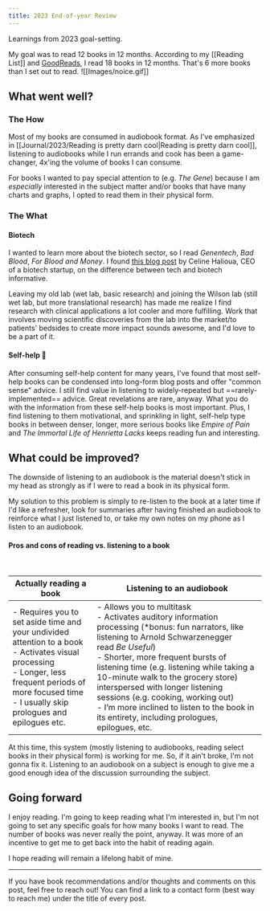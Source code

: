 ```yaml
---
title: 2023 End-of-year Review
---
```

Learnings from 2023 goal-setting.

My goal was to read 12 books in 12 months. According to my [[Reading List]] and [GoodReads](https://www.goodreads.com/user/show/165868055-heidi-huang), I read 18 books in 12 months. That's 6 more books than I set out to read.
![[Images/noice.gif]]

## What went well? 
### The How
Most of my books are consumed in audiobook format. As I've emphasized in [[Journal/2023/Reading is pretty darn cool|Reading is pretty darn cool]], listening to audiobooks while I run errands and cook has been a game-changer, 4x'ing the volume of books I can consume.

For books I wanted to pay special attention to (e.g. *The Gene*) because I am *especially* interested in the subject matter and/or books that have many charts and graphs, I opted to read them in their physical form. 
### The What
#### Biotech
I wanted to learn more about the biotech sector, so I read *Genentech*, *Bad Blood*, *For Blood and Money*. I found [this blog post](https://www.celinehh.com/tech-vs-biotech) by Celine Halioua, CEO of a biotech startup, on the difference between tech and biotech informative.

Leaving my old lab (wet lab, basic research) and joining the Wilson lab (still wet lab, but more translational research) has made me realize I find research with clinical applications a lot cooler and more fulfilling. Work that involves moving scientific discoveries from the lab into the market/to patients' bedsides to create more impact sounds awesome, and I'd love to be a part of it. 
#### Self-help 🥴
After consuming self-help content for many years, I've found that most self-help books can be condensed into long-form blog posts and offer "common sense" advice. I still find value in listening to widely-repeated but ==rarely-implemented== advice. Great revelations are rare, anyway. What you do with the information from these self-help books is most important. Plus, I find listening to them motivational, and sprinkling in light, self-help type books in between denser, longer, more serious books like *Empire of Pain* and *The Immortal Life of Henrietta Lacks* keeps reading fun and interesting. 

## What could be improved?
The downside of listening to an audiobook is the material doesn't stick in my head as strongly as if I were to read a book in its physical form. 

My solution to this problem is simply to re-listen to the book at a later time if I'd like a refresher, look for summaries after having finished an audiobook to reinforce what I just listened to, or take my own notes on my phone as I listen to an audiobook. 

#### Pros and cons of reading vs. listening to a book
<br>

|Actually reading a book|Listening to an audiobook|
|---|---|
|- Requires you to set aside time and your undivided attention to a book  <br>- Activates visual processing  <br>- Longer, less frequent periods of more focused time  <br>- I usually skip prologues and epilogues etc.|- Allows you to multitask  <br>- Activates auditory information processing (*bonus: fun narrators, like listening to Arnold Schwarzenegger read _Be Useful_)  <br>- Shorter, more frequent bursts of listening time (e.g. listening while taking a 10-minute walk to the grocery store) interspersed with longer listening sessions (e.g. cooking, working out)  <br>- I’m more inclined to listen to the book in its entirety, including prologues, epilogues, etc.|

At this time, this system (mostly listening to audiobooks, reading select books in their physical form) is working for me. So, if it ain't broke, I'm not gonna fix it. Listening to an audiobook on a subject is enough to give me a good enough idea of the discussion surrounding the subject. 

## Going forward
I enjoy reading. I'm going to keep reading what I'm interested in, but I'm not going to set any specific goals for how many books I want to read. The number of books was never really the point, anyway. It was more of an incentive to get me to get back into the habit of reading again.

I hope reading will remain a lifelong habit of mine. 

---
If you have book recommendations and/or thoughts and comments on this post, feel free to reach out! You can find a link to a contact form (best way to reach me) under the title of every post. 



